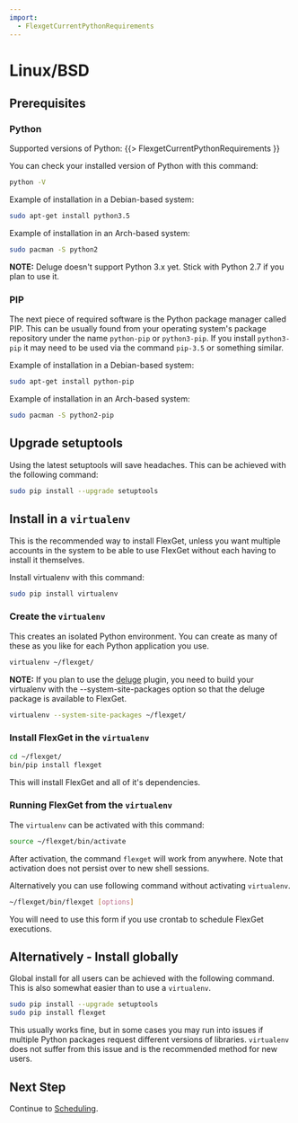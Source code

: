 ```yaml
---
import:
  - FlexgetCurrentPythonRequirements
---
```


# Linux/BSD
## Prerequisites

### Python

Supported versions of Python:
{{> FlexgetCurrentPythonRequirements }}


You can check your installed version of Python with this command:

```bash
python -V
```

Example of installation in a Debian-based system:

```bash
sudo apt-get install python3.5
```

Example of installation in an Arch-based system:

```bash
sudo pacman -S python2
```

**NOTE:** Deluge doesn't support Python 3.x yet. Stick with Python 2.7 if you plan to use it.

### PIP

The next piece of required software is the Python package manager called PIP. This can be usually found from your operating system's package repository under the name `python-pip` or `python3-pip`. If you install `python3-pip` it may need to be used via the command `pip-3.5` or something similar.

Example of installation in a Debian-based system:

```bash
sudo apt-get install python-pip
```

Example of installation in an Arch-based system:

```bash
sudo pacman -S python2-pip
```

## Upgrade setuptools

Using the latest setuptools will save headaches. This can be achieved with the following command:

```bash
sudo pip install --upgrade setuptools
```

## Install in a `virtualenv`

This is the recommended way to install FlexGet, unless you want multiple accounts in the system to be able to use FlexGet without each having to install it themselves.

Install virtualenv with this command:

```bash
sudo pip install virtualenv
```

### Create the `virtualenv`

This creates an isolated Python environment. You can create as many of these as you like for each Python application you use.

```bash
virtualenv ~/flexget/
```

**NOTE:** If you plan to use the [deluge](/Plugins/deluge) plugin, you need to build your virtualenv with the --system-site-packages option so that the deluge package is available to FlexGet.

```bash
virtualenv --system-site-packages ~/flexget/
```

### Install FlexGet in the `virtualenv`

```bash
cd ~/flexget/
bin/pip install flexget
```

This will install FlexGet and all of it's dependencies.

### Running FlexGet from the `virtualenv`

The `virtualenv` can be activated with this command:

```bash
source ~/flexget/bin/activate
```

After activation, the command `flexget` will work from anywhere. Note that activation does not persist over to new shell sessions.

Alternatively you can use following command without activating `virtualenv`.

```bash
~/flexget/bin/flexget [options]
```

You will need to use this form if you use crontab to schedule FlexGet executions.

## Alternatively - Install globally

Global install for all users can be achieved with the following command. This is also somewhat easier than to use a `virtualenv`.

```bash
sudo pip install --upgrade setuptools
sudo pip install flexget
```

This usually works fine, but in some cases you may run into issues if multiple Python packages request different versions of libraries. `virtualenv` does not suffer from this issue and is the recommended method for new users.

## Next Step

Continue to [Scheduling](/InstallWizard/Linux/Scheduling).